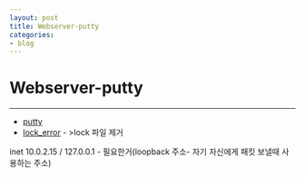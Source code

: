 ```yaml
---
layout: post
title: Webserver-putty
categories:
- blog
---
```


# Webserver-putty
- - -

* [putty]
* [lock_error] - >lock 파일 제거

inet 10.0.2.15   / 127.0.0.1 - 필요한거(loopback 주소- 자기 자신에게 패킷 보낼때 사용하는 주소)



[putty]: https://zerodark.tistory.com/12
[lock_error]: https://chandong83.tistory.com/30
